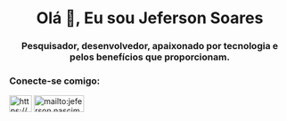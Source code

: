 <h1 align="center">Olá 👋, Eu sou Jeferson Soares</h1>
<h3 align="center">Pesquisador, desenvolvedor, apaixonado por tecnologia e pelos benefícios que proporcionam.</h3>

<h3 align="left">Conecte-se comigo:</h3>
<p align="left">
 
<a href="https://www.linkedin.com/in/jefersonnsoares/" target="blank"><img align="center" src="https://raw.githubusercontent.com/rahuldkjain/github-profile-readme-generator/master/src/images/icons/Social/linked-in-alt.svg" alt="https://www.linkedin.com/in/jefersonnsoares/" height="30" width="40" /></a>
<a href="mailto:jeferson.nascimento.soares@gmail.com" target="blank"><img align="center" src="https://img.shields.io/badge/Gmail-D14836?style=for-the-badge&logo=gmail&logoColor=white" alt="mailto:jeferson.nascimento.soares@gmail.com" height="30" width="90" /></a>
</p>


